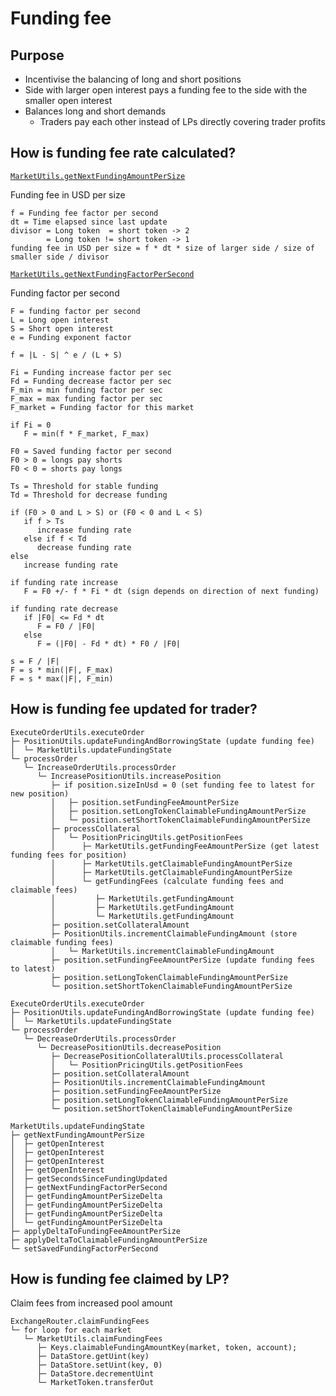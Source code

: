 # Funding fee

## Purpose

- Incentivise the balancing of long and short positions
- Side with larger open interest pays a funding fee to the side with the smaller open interest
- Balances long and short demands
  - Traders pay each other instead of LPs directly covering trader profits

## How is funding fee rate calculated?

[`MarketUtils.getNextFundingAmountPerSize`](https://github.com/gmx-io/gmx-synthetics/blob/caf3dd8b51ad9ad27b0a399f668e3016fd2c14df/contracts/market/MarketUtils.sol#L1091-L1251)

Funding fee in USD per size

```
f = Funding fee factor per second
dt = Time elapsed since last update
divisor = Long token  = short token -> 2
        = Long token != short token -> 1
funding fee in USD per size = f * dt * size of larger side / size of smaller side / divisor
```

[`MarketUtils.getNextFundingFactorPerSecond`](https://github.com/gmx-io/gmx-synthetics/blob/caf3dd8b51ad9ad27b0a399f668e3016fd2c14df/contracts/market/MarketUtils.sol#L1261-L1385)

Funding factor per second

```
F = funding factor per second
L = Long open interest
S = Short open interest
e = Funding exponent factor

f = |L - S| ^ e / (L + S)

Fi = Funding increase factor per sec
Fd = Funding decrease factor per sec
F_min = min funding factor per sec
F_max = max funding factor per sec
F_market = Funding factor for this market

if Fi = 0
   F = min(f * F_market, F_max)

F0 = Saved funding factor per second
F0 > 0 = longs pay shorts
F0 < 0 = shorts pay longs

Ts = Threshold for stable funding
Td = Threshold for decrease funding

if (F0 > 0 and L > S) or (F0 < 0 and L < S)
   if f > Ts
      increase funding rate
   else if f < Td
      decrease funding rate
else
   increase funding rate

if funding rate increase
   F = F0 +/- f * Fi * dt (sign depends on direction of next funding)

if funding rate decrease
   if |F0| <= Fd * dt
      F = F0 / |F0|
   else
      F = (|F0| - Fd * dt) * F0 / |F0|

s = F / |F|
F = s * min(|F|, F_max)
F = s * max(|F|, F_min)
```

## How is funding fee updated for trader?

```
ExecuteOrderUtils.executeOrder
├─ PositionUtils.updateFundingAndBorrowingState (update funding fee)
│  └─ MarketUtils.updateFundingState
└─ processOrder
   └─ IncreaseOrderUtils.processOrder
      └─ IncreasePositionUtils.increasePosition
         ├─ if position.sizeInUsd = 0 (set funding fee to latest for new position)
         │   ├─ position.setFundingFeeAmountPerSize
         │   ├─ position.setLongTokenClaimableFundingAmountPerSize
         │   └─ position.setShortTokenClaimableFundingAmountPerSize
         ├─ processCollateral
         │   └─ PositionPricingUtils.getPositionFees
         │      ├─ MarketUtils.getFundingFeeAmountPerSize (get latest funding fees for position)
         │      ├─ MarketUtils.getClaimableFundingAmountPerSize
         │      ├─ MarketUtils.getClaimableFundingAmountPerSize
         │      └─ getFundingFees (calculate funding fees and claimable fees)
         │         ├─ MarketUtils.getFundingAmount
         │         ├─ MarketUtils.getFundingAmount
         │         └─ MarketUtils.getFundingAmount
         ├─ position.setCollateralAmount
         ├─ PositionUtils.incrementClaimableFundingAmount (store claimable funding fees)
         │   └─ MarketUtils.incrementClaimableFundingAmount
         ├─ position.setFundingFeeAmountPerSize (update funding fees to latest)
         ├─ position.setLongTokenClaimableFundingAmountPerSize
         └─ position.setShortTokenClaimableFundingAmountPerSize

ExecuteOrderUtils.executeOrder
├─ PositionUtils.updateFundingAndBorrowingState (update funding fee)
│  └─ MarketUtils.updateFundingState
└─ processOrder
   └─ DecreaseOrderUtils.processOrder
      └─ DecreasePositionUtils.decreasePosition
         ├─ DecreasePositionCollateralUtils.processCollateral
         │   └─ PositionPricingUtils.getPositionFees
         ├─ position.setCollateralAmount
         ├─ PositionUtils.incrementClaimableFundingAmount
         ├─ position.setFundingFeeAmountPerSize
         ├─ position.setLongTokenClaimableFundingAmountPerSize
         └─ position.setShortTokenClaimableFundingAmountPerSize

MarketUtils.updateFundingState
├─ getNextFundingAmountPerSize
│  ├─ getOpenInterest
│  ├─ getOpenInterest
│  ├─ getOpenInterest
│  ├─ getOpenInterest
│  ├─ getSecondsSinceFundingUpdated
│  ├─ getNextFundingFactorPerSecond
│  ├─ getFundingAmountPerSizeDelta
│  ├─ getFundingAmountPerSizeDelta
│  ├─ getFundingAmountPerSizeDelta
│  └─ getFundingAmountPerSizeDelta
├─ applyDeltaToFundingFeeAmountPerSize
├─ applyDeltaToClaimableFundingAmountPerSize
└─ setSavedFundingFactorPerSecond

```

## How is funding fee claimed by LP?

Claim fees from increased pool amount

```
ExchangeRouter.claimFundingFees
└─ for loop for each market
   └─ MarketUtils.claimFundingFees
      ├─ Keys.claimableFundingAmountKey(market, token, account);
      ├─ DataStore.getUint(key)
      ├─ DataStore.setUint(key, 0)
      ├─ DataStore.decrementUint
      └─ MarketToken.transferOut
```
